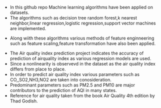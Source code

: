 - In this github repo Machine learning algorithms have been applied on datasets.
-  The algorithms such as decision tree random forest,k nearest neighbor,linear regression,logistic regression,support vector machines are implemented.
* Along wiith these algorithms various methods of feature enginneering such as feature scaling,feature transformation have also been applied.
- The Air quality index prediction project indicates the accuracy of prediction of airquality index as various regression models are used.
- Since a nonlinearity is observevd in the dataset as the air quality index differs from place to place.
- In order to predict air quality index various parameters such as CO,,SO2,NH3,NO2 are taken into conosideration.
- Predominant parameters such as PM2.5 and PM10 are major contributors to the prediction of AQI in many states.
- Reference for air quality taken from the book Air Quality 4th edition by Thad Godish.


